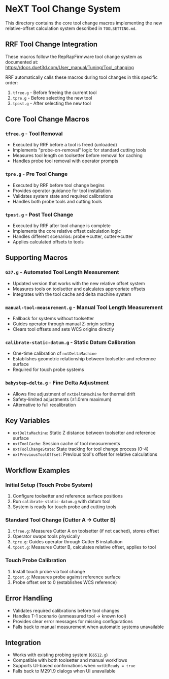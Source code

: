 # NeXT Tool Change System

This directory contains the core tool change macros implementing the new relative-offset calculation system described in `TOOLSETTING.md`.

## RRF Tool Change Integration

These macros follow the RepRapFirmware tool change system as documented at:
https://docs.duet3d.com/User_manual/Tuning/Tool_changing

RRF automatically calls these macros during tool changes in this specific order:
1. `tfree.g` - Before freeing the current tool
2. `tpre.g` - Before selecting the new tool  
3. `tpost.g` - After selecting the new tool

## Core Tool Change Macros

### `tfree.g` - Tool Removal
- Executed by RRF before a tool is freed (unloaded)
- Implements "probe-on-removal" logic for standard cutting tools
- Measures tool length on toolsetter before removal for caching
- Handles probe tool removal with operator prompts

### `tpre.g` - Pre Tool Change
- Executed by RRF before tool change begins
- Provides operator guidance for tool installation
- Validates system state and required calibrations
- Handles both probe tools and cutting tools

### `tpost.g` - Post Tool Change
- Executed by RRF after tool change is complete
- Implements the core relative offset calculation logic
- Handles different scenarios: probe→cutter, cutter→cutter
- Applies calculated offsets to tools

## Supporting Macros

### `G37.g` - Automated Tool Length Measurement
- Updated version that works with the new relative offset system
- Measures tools on toolsetter and calculates appropriate offsets
- Integrates with the tool cache and delta machine system

### `manual-tool-measurement.g` - Manual Tool Length Measurement
- Fallback for systems without toolsetter
- Guides operator through manual Z-origin setting
- Clears tool offsets and sets WCS origins directly

### `calibrate-static-datum.g` - Static Datum Calibration
- One-time calibration of `nxtDeltaMachine`
- Establishes geometric relationship between toolsetter and reference surface
- Required for touch probe systems

### `babystep-delta.g` - Fine Delta Adjustment
- Allows fine adjustment of `nxtDeltaMachine` for thermal drift
- Safety-limited adjustments (±1.0mm maximum)
- Alternative to full recalibration

## Key Variables

- `nxtDeltaMachine`: Static Z distance between toolsetter and reference surface
- `nxtToolCache`: Session cache of tool measurements
- `nxtToolChangeState`: State tracking for tool change process (0-4)  
- `nxtPreviousToolOffset`: Previous tool's offset for relative calculations

## Workflow Examples

### Initial Setup (Touch Probe System)
1. Configure toolsetter and reference surface positions
2. Run `calibrate-static-datum.g` with datum tool
3. System is ready for touch probe and cutting tools

### Standard Tool Change (Cutter A → Cutter B)
1. `tfree.g`: Measures Cutter A on toolsetter (if not cached), stores offset
2. Operator swaps tools physically
3. `tpre.g`: Guides operator through Cutter B installation
4. `tpost.g`: Measures Cutter B, calculates relative offset, applies to tool

### Touch Probe Calibration
1. Install touch probe via tool change
2. `tpost.g`: Measures probe against reference surface
3. Probe offset set to 0 (establishes WCS reference)

## Error Handling

- Validates required calibrations before tool changes
- Handles T-1 scenario (unmeasured tool → known tool)
- Provides clear error messages for missing configurations
- Falls back to manual measurement when automatic systems unavailable

## Integration

- Works with existing probing system (`G6512.g`)
- Compatible with both toolsetter and manual workflows
- Supports UI-based confirmations when `nxtUiReady = true` 
- Falls back to M291.9 dialogs when UI unavailable